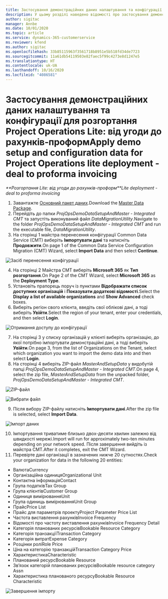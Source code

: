 ```yaml
---
title: Застосування демонстраційних даних налаштування та конфігурації
description: У цьому розділі наведено відомості про застосування демонстраційних даних налаштування та конфігурації для Project Operations.
author: sigitac
manager: Annbe
ms.date: 10/01/2020
ms.topic: article
ms.service: dynamics-365-customerservice
ms.reviewer: kfend
ms.author: sigitac
ms.openlocfilehash: 33b85115963f3561718b8951e5b518fd34de7723
ms.sourcegitcommit: 11a61db54119503e82faec5f99c4273e8d1247e5
ms.translationtype: HT
ms.contentlocale: uk-UA
ms.lasthandoff: 10/16/2020
ms.locfileid: "4086581"
---
```

# <a name="apply-demo-setup-and-configuration-data-for-project-operations-lite-deployment---deal-to-proforma-invoicing"></a><span data-ttu-id="1d858-103">Застосування демонстраційних даних налаштування та конфігурації для розгортання Project Operations Lite: від угоди до рахунків-проформ</span><span class="sxs-lookup"><span data-stu-id="1d858-103">Apply demo setup and configuration data for Project Operations lite deployment - deal to proforma invoicing</span></span>

<span data-ttu-id="1d858-104">_\*\*Розгортання Lite: від угоди до рахунків-проформ_</span><span class="sxs-lookup"><span data-stu-id="1d858-104">_\*\*Lite deployment - deal to proforma invoicing_</span></span>

1. <span data-ttu-id="1d858-105">Завантажте [Основний пакет даних](https://download.microsoft.com/download/3/4/1/341bf279-a64f-4baa-af31-ce624859b518/ProjOpsSampleSetupData%20-%20CE%20only%20CMT.zip).</span><span class="sxs-lookup"><span data-stu-id="1d858-105">Download the [Master Data Package](https://download.microsoft.com/download/3/4/1/341bf279-a64f-4baa-af31-ce624859b518/ProjOpsSampleSetupData%20-%20CE%20only%20CMT.zip).</span></span> 
2. <span data-ttu-id="1d858-106">Перейдіть до папки *ProjOpsDemoDataSetupAndMaster - Integrated CMT* та запустіть виконуваний файл *DataMigrationUtility*.</span><span class="sxs-lookup"><span data-stu-id="1d858-106">Navigate to the folder *ProjOpsDemoDataSetupAndMaster - Integrated CMT* and run the executable file, *DataMigrationUtility*.</span></span>
3. <span data-ttu-id="1d858-107">На сторінці 1 майстра перенесення конфігурації Common Data Service (CMT) виберіть **Імпортувати дані** та натисніть **Продовжити**.</span><span class="sxs-lookup"><span data-stu-id="1d858-107">On page 1 of the Common Data Service Configuration Migration (CMT) Wizard, select **Import Data** and then select **Continue**.</span></span>

![Засіб перенесення конфігурації](./media/1ConfigurationMigration.png)

4. <span data-ttu-id="1d858-109">На сторінці 2 Майстра CMT виберіть **Microsoft 365** як **Тип розгортання**.</span><span class="sxs-lookup"><span data-stu-id="1d858-109">On Page 2 of the CMT Wizard, select **Microsoft 365** as the **Deployment Type**.</span></span>
5. <span data-ttu-id="1d858-110">Установіть прапорець поруч із пунктами **Відображати список доступних організацій** і **Показувати додаткові відомості**.</span><span class="sxs-lookup"><span data-stu-id="1d858-110">Select the **Display a list of available organizations** and **Show Advanced** check boxes.</span></span>
6. <span data-ttu-id="1d858-111">Виберіть регіон свого клієнта, введіть свої облікові дані, а тоді виберіть **Увійти**.</span><span class="sxs-lookup"><span data-stu-id="1d858-111">Select the region of your tenant, enter your credentials, and then select **Login**.</span></span>

![Отримання доступу до конфігурації](./media/2ConfigurationSignin.png)

7. <span data-ttu-id="1d858-113">На сторінці 3 у списку організацій у клієнті виберіть організацію, до якої потрібно імпортувати демонстраційні дані, а тоді виберіть **Увійти**.</span><span class="sxs-lookup"><span data-stu-id="1d858-113">On page 3, from the list of Organizations on the Tenant, select which organization you want to import the demo data into and then select **Login**.</span></span>
8. <span data-ttu-id="1d858-114">На сторінці 4 виберіть ZIP-файл *MasterAndSetupData* у видобутій папці *ProjOpsDemoDataSetupAndMaster - Integrated CMT*.</span><span class="sxs-lookup"><span data-stu-id="1d858-114">On page 4, select the zip file, *MasterAndSetupData* from the unpacked folder, *ProjOpsDemoDataSetupAndMaster - Integrated CMT*.</span></span>

![ZIP-файл](./media/3ZipFile.png)

![Вибрати файл](./media/4SelectAFile.png)

9. <span data-ttu-id="1d858-117">Після вибору ZIP-файлу натисніть **Імпортувати дані**.</span><span class="sxs-lookup"><span data-stu-id="1d858-117">After the zip file is selected, select **Import Data**.</span></span>

![Імпорт даних](./media/5ImportData.png)

10. <span data-ttu-id="1d858-119">Імпортування триватиме близько двох-десяти хвилин залежно від швидкості мережі.</span><span class="sxs-lookup"><span data-stu-id="1d858-119">Import will run for approximately two-ten minutes depending on your network speed.</span></span> <span data-ttu-id="1d858-120">Після завершення вийдіть із майстра CMT.</span><span class="sxs-lookup"><span data-stu-id="1d858-120">After it completes, exit the CMT Wizard.</span></span> 
11. <span data-ttu-id="1d858-121">Перевірте дані організації в зазначених нижче 20 сутностях.</span><span class="sxs-lookup"><span data-stu-id="1d858-121">Check your organization for data in the following 20 entities:</span></span>

- <span data-ttu-id="1d858-122">Валюта</span><span class="sxs-lookup"><span data-stu-id="1d858-122">Currency</span></span>
- <span data-ttu-id="1d858-123">Організаційна одиниця</span><span class="sxs-lookup"><span data-stu-id="1d858-123">Organizational Unit</span></span>
- <span data-ttu-id="1d858-124">Контактна інформація</span><span class="sxs-lookup"><span data-stu-id="1d858-124">Contact</span></span>
- <span data-ttu-id="1d858-125">Група податків</span><span class="sxs-lookup"><span data-stu-id="1d858-125">Tax Group</span></span>
- <span data-ttu-id="1d858-126">Група клієнтів</span><span class="sxs-lookup"><span data-stu-id="1d858-126">Customer Group</span></span>
- <span data-ttu-id="1d858-127">Одиниця вимірювання</span><span class="sxs-lookup"><span data-stu-id="1d858-127">Unit</span></span>
- <span data-ttu-id="1d858-128">Група одиниць вимірювання</span><span class="sxs-lookup"><span data-stu-id="1d858-128">Unit Group</span></span>
- <span data-ttu-id="1d858-129">Прайс</span><span class="sxs-lookup"><span data-stu-id="1d858-129">Price List</span></span>
- <span data-ttu-id="1d858-130">Прайс для параметрів проекту</span><span class="sxs-lookup"><span data-stu-id="1d858-130">Project Parameter Price List</span></span>
- <span data-ttu-id="1d858-131">Частота виставлення рахунків</span><span class="sxs-lookup"><span data-stu-id="1d858-131">Invoice Frequency</span></span>
- <span data-ttu-id="1d858-132">Відомості про частоту виставлення рахунків</span><span class="sxs-lookup"><span data-stu-id="1d858-132">Invoice Frequency Detail</span></span>
- <span data-ttu-id="1d858-133">Категорія планованих ресурсів</span><span class="sxs-lookup"><span data-stu-id="1d858-133">Bookable Resource Category</span></span>
- <span data-ttu-id="1d858-134">Категорія транзакції</span><span class="sxs-lookup"><span data-stu-id="1d858-134">Transaction Category</span></span>
- <span data-ttu-id="1d858-135">Категорія витрат</span><span class="sxs-lookup"><span data-stu-id="1d858-135">Expense Category</span></span>
- <span data-ttu-id="1d858-136">Розцінки ролі</span><span class="sxs-lookup"><span data-stu-id="1d858-136">Role Price</span></span>
- <span data-ttu-id="1d858-137">Ціна на категорію транзакцій</span><span class="sxs-lookup"><span data-stu-id="1d858-137">Transaction Category Price</span></span>
- <span data-ttu-id="1d858-138">Характеристика</span><span class="sxs-lookup"><span data-stu-id="1d858-138">Characteristic</span></span>
- <span data-ttu-id="1d858-139">Планований ресурс</span><span class="sxs-lookup"><span data-stu-id="1d858-139">Bookable Resource</span></span>
- <span data-ttu-id="1d858-140">Зв’язок категорій планованих ресурсів</span><span class="sxs-lookup"><span data-stu-id="1d858-140">Bookable resource category Assn</span></span>
- <span data-ttu-id="1d858-141">Характеристика планованого ресурсу</span><span class="sxs-lookup"><span data-stu-id="1d858-141">Bookable Resource Characteristic</span></span>

![Завершення імпорту](./media/6CompleteImport.png)
